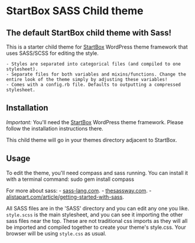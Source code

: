 StartBox SASS Child theme
============
The default StartBox child theme with Sass!
-----------------------------------

This is a starter child theme for [StartBox](http://wordpress.org/extend/themes/responsive) WordPress theme framework that uses SASS/SCSS for editing the style.

	- Styles are separated into categorical files (and compiled to one stylesheet).
	- Separate files for both variables and mixins/functions. Change the entire look of the theme simply by adjusting these variables!
	- Comes with a config.rb file. Defaults to outputting a compressed stylesheet.

Installation
------------

*Important:* You'll need the [StartBox](http://wordpress.org/extend/themes/responsive) WordPress theme framework. Please follow the installation instructions there.

This child theme will go in your themes directory adjacent to StartBox.

Usage
------------

To edit the theme, you'll need compass and sass running. You can install it with a terminal command:
	sudo gem install compass

For more about sass:
	- [sass-lang.com](http://sass-lang.com/).
	- [thesassway.com](http://thesassway.com/).
	- [alistapart.com/article/getting-started-with-sass](http://alistapart.com/article/getting-started-with-sass).

All SASS files are in the 'SASS' directory and you can edit any one you like. `style.scss` is the main stylesheet, and you can see it importing the other sass files near the top. These are not traditional css imports as they will all be imported and compiled together to create your theme's style.css. Your browser will be using `style.css` as usual.
